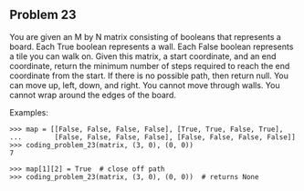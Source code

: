 ## Problem 23

You are given an M by N matrix consisting of booleans that represents a board. Each True boolean represents a wall.
Each False boolean represents a tile you can walk on. Given this matrix, a start coordinate, and an end coordinate,
return the minimum number of steps required to reach the end coordinate from the start. If there is no possible
path, then return null. You can move up, left, down, and right. You cannot move through walls. You cannot wrap
around the edges of the board.

Examples:

    >>> map = [[False, False, False, False], [True, True, False, True],
    ...        [False, False, False, False], [False, False, False, False]]
    >>> coding_problem_23(matrix, (3, 0), (0, 0))
    7
    
    >>> map[1][2] = True  # close off path
    >>> coding_problem_23(matrix, (3, 0), (0, 0))  # returns None
    
